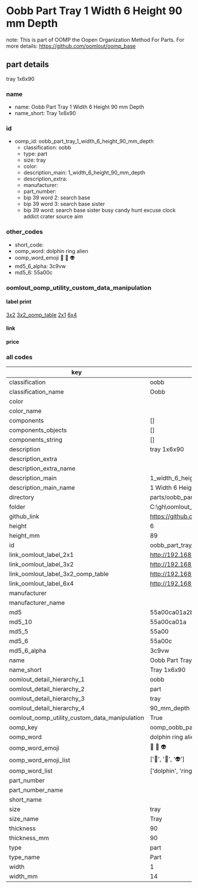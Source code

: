 # Oobb Part Tray 1 Width 6 Height 90 mm Depth  

note: This is part of OOMP the Oopen Organization Method For Parts. For more details: https://github.com/oomlout/oomp_base

##  part details
  



tray 1x6x90



### name
* name: Oobb Part Tray 1 Width 6 Height 90 mm Depth
* name_short: Tray 1x6x90 
### id
* oomp_id: oobb_part_tray_1_width_6_height_90_mm_depth
  * classification: oobb
  * type: part
  * size: tray
  * color: 
  * description_main: 1_width_6_height_90_mm_depth
  * description_extra: 
  * manufacturer: 
  * part_number: 
  * bip 39 word 2: search base
  * bip 39 word 3: search base sister
  * bip 39 word: search base sister busy candy hunt excuse clock addict crater source aim

### other_codes
* short_code: 
* oomp_word: dolphin ring alien
* oomp_word_emoji :dolphin: :ring: :alien:
* md5_6_alpha: 3c9vw
* md5_6: 55a00c






### oomlout_oomp_utility_custom_data_manipulation
#### label print
[3x2](http://192.168.1.245:1112/?label=oomp%203c9vw)
[3x2_oomp_table](http://192.168.1.108:1112/?label=oomp%203c9vw)
[2x1](http://192.168.1.242:1112/?label=oomp%203c9vw)
[6x4](http://192.168.1.55:1112/?label=oomp%203c9vw)    

#### link

                              

#### price







### all codes 
| key | value |  
| --- | --- |  
| classification | oobb |  
| classification_name | Oobb |  
| color |  |  
| color_name |  |  
| components | [] |  
| components_objects | [] |  
| components_string | [] |  
| description | tray 1x6x90 |  
| description_extra |  |  
| description_extra_name |  |  
| description_main | 1_width_6_height_90_mm_depth |  
| description_main_name | 1 Width 6 Height 90 mm Depth |  
| directory | parts/oobb_part_tray_1_width_6_height_90_mm_depth |  
| folder | C:\gh\oomlout_oobb_version_4_generated_parts\things\oobb_part_tray_1_width_6_height_90_mm_depth |  
| github_link | https://github.com/oomlout/oomlout_oomp_part_src/tree/main/parts/oobb_part_tray_1_width_6_height_90_mm_depth |  
| height | 6 |  
| height_mm | 89 |  
| id | oobb_part_tray_1_width_6_height_90_mm_depth |  
| link_oomlout_label_2x1 | http://192.168.1.242:1112/?label=oomp%203c9vw |  
| link_oomlout_label_3x2 | http://192.168.1.245:1112/?label=oomp%203c9vw |  
| link_oomlout_label_3x2_oomp_table | http://192.168.1.108:1112/?label=oomp%203c9vw |  
| link_oomlout_label_6x4 | http://192.168.1.55:1112/?label=oomp%203c9vw |  
| manufacturer |  |  
| manufacturer_name |  |  
| md5 | 55a00ca01a2b69e1bd90a1f39304be10 |  
| md5_10 | 55a00ca01a |  
| md5_5 | 55a00 |  
| md5_6 | 55a00c |  
| md5_6_alpha | 3c9vw |  
| name | Oobb Part Tray 1 Width 6 Height 90 mm Depth |  
| name_short | Tray 1x6x90  |  
| oomlout_detail_hierarchy_1 | oobb |  
| oomlout_detail_hierarchy_2 | part |  
| oomlout_detail_hierarchy_3 | tray |  
| oomlout_detail_hierarchy_4 | 90_mm_depth |  
| oomlout_oomp_utility_custom_data_manipulation | True |  
| oomp_key | oomp_oobb_part_tray_1_width_6_height_90_mm_depth |  
| oomp_word | dolphin ring alien |  
| oomp_word_emoji | :dolphin: :ring: :alien: |  
| oomp_word_emoji_list | [':dolphin:', ':ring:', ':alien:'] |  
| oomp_word_list | ['dolphin', 'ring', 'alien'] |  
| part_number |  |  
| part_number_name |  |  
| short_name |  |  
| size | tray |  
| size_name | Tray |  
| thickness | 90 |  
| thickness_mm | 90 |  
| type | part |  
| type_name | Part |  
| width | 1 |  
| width_mm | 14 |  

